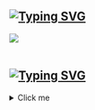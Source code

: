 <div align="center">
  <!-- https://github.com/antonkomarev/github-profile-views-counter -->
<!--   <img src="https://komarev.com/ghpvc/?username=MichelDekiere&color=blueviolet&label=Visitors" alt="Profile View Counter"> -->
</div>

<!-- https://readme-typing-svg.herokuapp.com/demo/ -->
<!-- Contact -->
## [![Typing SVG](https://readme-typing-svg.herokuapp.com?font=Fira+Code&size=24&pause=1000&vCenter=true&height=25&lines=Contact)](https://git.io/typing-svg)

<div> 
  <a href="https://www.linkedin.com/in/michel-dekiere/" target="_blank"><img src="https://img.shields.io/badge/-LinkedIn-%230077B5?style=for-the-badge&logo=linkedin&logoColor=white" target="_blank"></a> 
  <!-- <a href="https://instagram.com/michel_dekiere" target="_blank"><img src="https://img.shields.io/badge/-Instagram-%23E4405F?style=for-the-badge&logo=instagram&logoColor=white" target="_blank"></a>
  <a href = "mailto: dekiere.michel@gmail.com"><img src="https://img.shields.io/badge/-Gmail-%23333?style=for-the-badge&logo=gmail&logoColor=white" target="_blank"></a> -->
 </br>
</br>

<!-- Contribution Graph -->
<!--
## [![Typing SVG](https://readme-typing-svg.herokuapp.com?font=Fira+Code&size=24&pause=1000&vCenter=true&height=25&lines=Contribution%20Graph)](https://git.io/typing-svg)

![Snake animation](https://github.com/MichelDekiere/MichelDekiere/blob/output/github-contribution-grid-snake.svg)
-->
<!-- Stats -->
## [![Typing SVG](https://readme-typing-svg.herokuapp.com?font=Fira+Code&size=24&pause=1000&vCenter=true&height=25&lines=Stats)](https://git.io/typing-svg)
<details>
  
   <summary>Click me</summary>
  
  <!-- GitHub Stats -->
  <!-- # source https://github.com/anuraghazra/github-readme-stats#github-stats-card -->
  <!-- # cool theme's -> radical, synthwave, tokyonight -->
  <div align="center">
   <img align="center" height="195px" src="https://github-readme-stats-green-gamma-47.vercel.app/api?username=MichelDekiere&show_icons=true&count_private=true&theme=radical" alt="GitHub Stats"/>
  </div>

  <!-- Streak Stats -->
  <!-- # source https://github.com/DenverCoder1/github-readme-streak-stats -->
  <div align="center">
   <img align="center" height="195px" src="http://github-readme-streak-stats.herokuapp.com?user=MichelDekiere&theme=radical" alt="Streak Stats"/>
  </div>

  <!-- Most Used Languages -->
  <div align="center">
   <img align="center" height="195px" src="https://github-readme-stats-green-gamma-47.vercel.app/api/top-langs/?username=MichelDekiere&layout=compact&exclude_repo=github-readme-stats,ActionCommandGame,Datascience-for-macro-economics&hide=Jupyter%20Notebook&theme=radical" alt=" Most Used Languages"/>
  </div>
 
</details>




</div>

